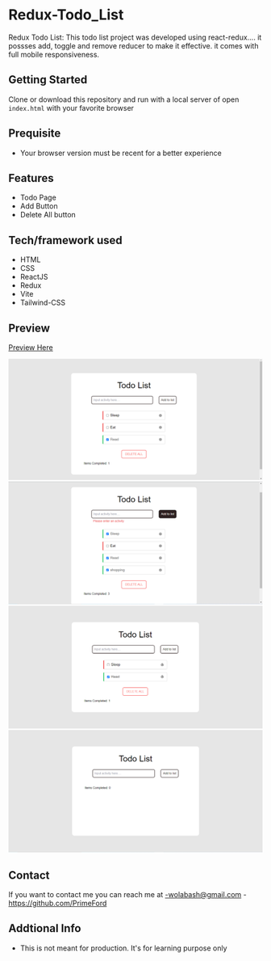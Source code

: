 # Redux-Todo_List

Redux Todo List: This todo list project was developed using react-redux.... it possses add, toggle and remove reducer to make it effective. it comes with full mobile responsiveness.

## Getting Started

Clone or download this repository and run with a local server of open `index.html` with your favorite browser

## Prequisite

- Your browser version must be recent for a better experience

## Features

- Todo Page
- Add Button
- Delete All button

## Tech/framework used

- HTML
- CSS
- ReactJS
- Redux
- Vite
- Tailwind-CSS

## Preview

[Preview Here](https://redux-todo-list-amber.vercel.app/)

![screenshot](./public/image/snip.png)
![screenshot](./public/image/snip2.png)
![screenshot](./public/image/snip3.png)
![screenshot](./public/image/snip4.png)

## Contact

If you want to contact me you can reach me at
-wolabash@gmail.com -https://github.com/PrimeFord

## Addtional Info

- This is not meant for production. It's for learning purpose only
